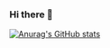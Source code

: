 ### Hi there 👋

[![Anurag's GitHub stats](https://github-readme-stats.vercel.app/api?username=thtang)](https://github.com/anuraghazra/github-readme-stats)

<!--
**thtang/thtang** is a ✨ _special_ ✨ repository because its `README.md` (this file) appears on your GitHub profile.

Here are some ideas to get you started:

- 🔭 I’m currently working on ...
- 🌱 I’m currently learning ...
- 👯 I’m looking to collaborate on ...
- 🤔 I’m looking for help with ...
- 💬 Ask me about ...
- 📫 How to reach me: ...
- 😄 Pronouns: ...
- ⚡ Fun fact: ...
-->
